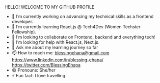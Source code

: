 HELLO! WELCOME TO MY GITHUB PROFILE

- 🔭 I’m currently working on advancing my technical skills as a frontend developer.
- 🌱 I’m currently learning React.js @ Tech4Dev (Women Techster Fellowship).
- 👯 I’m looking to collaborate on Frontend, backend and everything tech!
- 🤔 I’m looking for help with React.js, Next.js.
- 💬 Ask me about my learning journey so far
- 📫 How to reach me: blessingehapa@gmail.com https://www.linkedin.com/in/blessing-ehapa/ https://twitter.com/BlessingEhapa
- 😄 Pronouns: She/her
- ⚡ Fun fact: I love travelling

